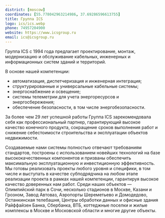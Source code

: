 ```yaml
---
district: [moscow]
coordinates: [55.778042963214986, 37.69286596613755]
title: Группа ICS
logo: ics/ics.webp
phone: 74957204900
website: https://www.icsgroup.ru
email: ics@icsgroup.ru
---
```


Группа ICS с 1994 года предлагает проектирование, монтаж, модернизацию и обслуживание кабельных, инженерных и информационных систем зданий и территорий.


В основе нашей компетенции:
* автоматизация, диспетчеризация и инженерная интеграция;
* структурированные и универсальные кабельные системы;
* энергоснабжение и освещение;
* системы телеметрии для учета энергоресурсов и энергосбережения;
* обеспечение безопасности, в том числе энергобезопасности.

За более чем 29 лет успешной работы Группа ICS зарекомендовала себя как профессиональный партнер, гарантирующий высокое качество конечного продукта, сокращение сроков выполнения работ и снижение себестоимости строительства и эксплуатации объектов недвижимости.

Создаваемые нами системы полностью отвечают требованиям стандартов, построены с использованием новейших технологий на базе высококачественных компонентов и призваны обеспечить максимальную эксплуатационную и инвестиционную эффективность.
Мы готовы реализовать проекты любого уровня и специфики, в том числе и выступать в качестве субподрядчика на любом этапе реализации проекта в рамках нашей компетенции, гарантируя высокое качество доверенных нам работ.
Среди наших объектов — Олимпийский парк в Сочи, несколько стадионов в Москве, Казани и Грозном, Завод Автоваз, Аэропорты Шереметьево и Домодедово, Останкинская телебашня, Центры обработки данных и офисные здания Райффайзен Банка, Сбербанка, ВТБ, коттеджные поселки и жилые комплексы в Москве и Московской области и многие другие объекты.
